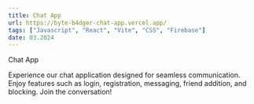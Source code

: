 ```yaml
---
title: Chat App
url: https://byte-b4dger-chat-app.vercel.app/
tags: ["Javascript", "React", "Vite", "CSS", "Firebase"]
date: 03.2024
---
```


Chat App

Experience our chat application designed for seamless communication. Enjoy features such as login, registration, messaging, friend addition, and blocking. Join the conversation!
